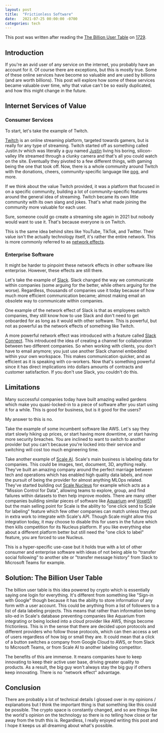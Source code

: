 ```yaml
---
layout: post
title:  "Frictionless Software"
date:   2021-07-25 00:00:00 -0700
categories: tech
---
```

This post was written after reading the [The Billion User Table][bil-user] on [1729][1729].

## Introduction

If you're an avid user of any service on the internet, you probably have an account for it. Of course there are exceptions, but this is mostly true. Some of these online services have become so valuable and are used by billions (and are worth billions). This post will explore how some of these services became valuable over time, why that value can't be so easily duplicated, and how this might change in the future.

## Internet Services of Value

### Consumer Services

To start, let's take the example of Twitch.

[Twitch][twitch] is an online streaming platform, targeted towards gamers, but is really for any type of streaming. Twitch started off as something called Justin.tv which was literally a guy named [Justin][jkan] living his boring, silicon-valley life streamed through a clunky camera and that's all you could watch on the site. Eventually they pivoted to a few different things, with gaming being the one that took off. Now, there is a whole community around Twitch with the donations, cheers, community-specific language like [pog][pog], and more.

If we think about the value Twitch provided, it was a platform that focused in on a specific community, building a lot of community-specific features around the general idea of streaming. Twitch became its own little community with its own slang and jokes. That's what made joining the community more valuable for each user.

Sure, someone could go create a streaming site again in 2021 but nobody would want to use it. That's because everyone is on Twitch.

This is the same idea behind sites like YouTube, TikTok, and Twitter. Their value isn't the actually technology itself, it's rather the entire network. This is more commonly referred to as [network effects][network-eff].

### Enterprise Software

It might be harder to pinpoint these network effects in other software like enterprise. However, these effects are still there.

Let's take the example of [Slack][slack]. Slack changed the way we communicate within companies (some arguing for the better, while others arguing for the worse). Regardless, thousands of companies use it today because of how much more efficient communication became; almost making email an obsolete way to communicate within companies.

One example of the network effect of Slack is that as employees switch companies, they still know how to use Slack and don't need to get onboarded for as long as it would with other software. This is powerful, but not as powerful as the network effects of something like Twitch.

A more powerful network effect was introduced with a feature called [Slack Connect][slack-connect]. This introduced the idea of creating a channel for collaboration between two different companies. So when working with clients, you don't have to email anymore; you just use another Slack channel embedded within your own workspace. This makes communication quicker, and as efficient as it is speaking with co-workers. Now that's something powerful since it has direct implications into dollars amounts of contracts and customer satisfaction. If you don't use Slack, you couldn't do this.

## Limitations

Many successful companies today have built amazing walled gardens which make you quasi-locked-in to a piece of software after you start using it for a while. This is good for business, but is it good for the users?

My answer to this is no.

Take the example of some incumbent software like AWS. Let's say they start slowly hiking up prices, or start having more downtime, or start having more security breaches. You are inclined to want to switch to another provider but you can't because you're locked into their service and switching will cost too much engineering time.

Take another example of [Scale AI][scale-ai]. Scale's main business is labeling data for companies. This could be images, text, document, 3D, anything really. They've built an amazing company around the perfect marriage between tech and operations which has enabled high quality data labels, and now the pursuit of being the provider for almost anything MLOps related. They've started building out [Scale Nucleus][nucleus] for example which acts as a "Mission Control for Data", allowing teams to explore, group, and find failures within datasets to then help improve models. There are many other companies building similar pieces of software like [Aquarium][aquarium] and [Voxel51][voxel] but the main selling point for Scale is the ability to "one click send to Scale for labeling" feature which few other companies can match unless they put in extra work to integrate with Scale's API. Though Scale might allow this integration today, it may choose to disable this for users in the future which then kills competition for its Nucleus platform. If you like everything else about a different platform better but still need the "one click to label" feature, you are forced to use Nucleus.

This is a hyper-specific use-case but it holds true with a lot of other consumer and enterprise software with ideas of not being able to "transfer social following" to another site or "transfer message history" from Slack to Microsoft Teams for example.

## Solution: The Billion User Table

The billion user table is this idea powered by crypto which is essentially saying one login for everything. It's different from something like "Sign-in with Google" though because it has the ability to store information of any form with a user account. This could be anything from a list of followers to a list of data labeling projects. This means that rather than information being silo-ed in Scale's database preventing companies like Aquarium from integrating or being locked into a cloud provider like AWS, things become frictionless. This is in the sense that there are decided upon protocols and different providers who follow those protocols, which can then access a set of users regardless of how big or small they are. It could mean that a click of a button switches a company from Google Cloud to AWS, or from Slack to Microsoft Teams, or from Scale AI to another labeling competitor.

The benefits of this are immense. It means companies have to keep innovating to keep their active user base, driving greater quality to products. As a result, the big guy won't always stay the big guy if others keep innovating. There is no "network effect" advantage.

## Conclusion

There are probably a lot of technical details I glossed over in my opinions / explanations but I think the important thing is that something like this could be possible. The crypto space is constantly changed, and so are things like the world's opinion on the technology so there is no telling how close or far away from the truth this is. Regardless, I really enjoyed writing this post and I hope it keeps us all dreaming about what's possible.

[1729]: https://1729.com/
[bil-user]: https://1729.com/the-billion-user-table
[twitch]: https://www.twitch.tv/
[jkan]: https://en.wikipedia.org/wiki/Justin_Kan
[pog]: https://www.urbandictionary.com/define.php?term=Pog
[network-eff]: https://en.wikipedia.org/wiki/Network_effect
[slack]: https://slack.com/
[slack-connect]: https://slack.com/connect
[scale-ai]: https://scale.com/
[nucleus]: https://scale.com/nucleus
[aquarium]: https://www.aquariumlearning.com/
[voxel]: https://voxel51.com/